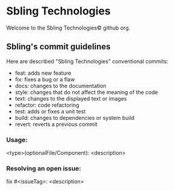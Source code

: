 # Sbling Technologies

Welcome to the Sbling Technologies© github org.

## Sbling's commit guidelines

Here are described "Sbling Technologies" conventional commits:

- feat: adds new feature
- fix: fixes a bug or a flaw
- docs: changes to the documentation
- style: changes that do not affect the meaning of the code
- text: changes to the displayed text or images
- refactor: code refactoring
- test: adds or fixes a unit test
- build: changes to dependencies or system build
- revert: reverts a previous commit

### Usage:

\<type\>(optionalFile/Component): \<description\>

### Resolving an open issue:

fix #\<issueTag\>: \<description\>
